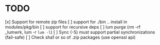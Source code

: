 TODO
====

 [x] Support for remote zip files
 [ ] support for ./bin .. install in modules/pkg/bin
 [ ] support for recursive deps
 [ ] lum purge (rm -rf _lumwrk, lum -r `lum -l`)
 [ ] Sync (-S) must support partial synchronizations (fail-safe)
 [ ] Check sha1 or so of .zip packages (use openssl api)
